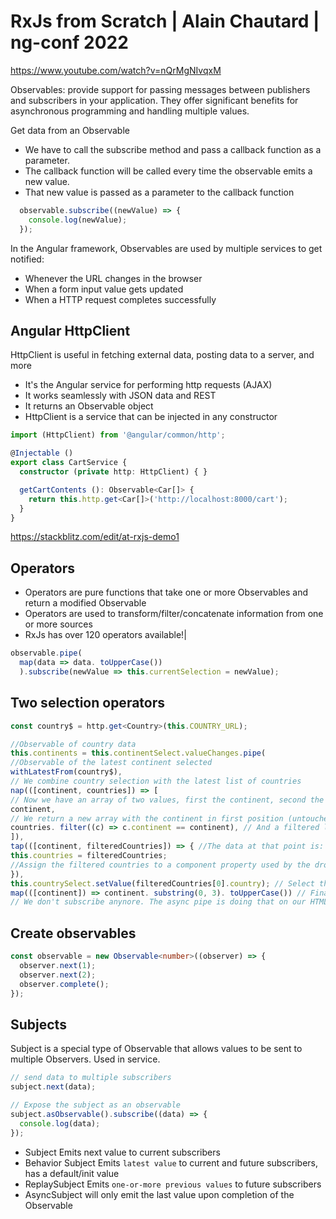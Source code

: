 # RxJs from Scratch | Alain Chautard | ng-conf 2022

https://www.youtube.com/watch?v=nQrMgNIvqxM

Observables: provide support for passing messages between publishers
and subscribers in your application. They offer significant benefits for
asynchronous programming and handling multiple values.

Get data from an Observable

- We have to call the subscribe method and pass a callback function as a parameter.
- The callback function will be called every time the observable emits a new value.
- That new value is passed as a parameter to the callback function

```ts
  observable.subscribe((newValue) => {
    console.log(newValue);
  });
```

In the Angular framework, Observables are used by multiple services to get notified:

- Whenever the URL changes in the browser
- When a form input value gets updated
- When a HTTP request completes successfully

## Angular HttpClient

HttpClient is useful in fetching external data, posting data to a server, and more

- It's the Angular service for performing http requests (AJAX)
- It works seamlessly with JSON data and REST
- It returns an Observable object
- HttpClient is a service that can be injected in any constructor

```ts
import (HttpClient) from '@angular/common/http';

@Injectable ()
export class CartService {
  constructor (private http: HttpClient) { }

  getCartContents (): Observable<Car[]> {
    return this.http.get<Car[]>('http://localhost:8000/cart');
  }
}
```

https://stackblitz.com/edit/at-rxjs-demo1


## Operators

- Operators are pure functions that take one or more Observables and return a modified Observable
- Operators are used to transform/filter/concatenate information from one or more sources
- RxJs has over 120 operators available!|
```ts
observable.pipe(
  map(data => data. toUpperCase())
  ).subscribe(newValue => this.currentSelection = newValue);

```

## Two selection operators
```ts
const country$ = http.get<Country>(this.COUNTRY_URL);

//Observable of country data
this.continents = this.continentSelect.valueChanges.pipe(
//Observable of the latest continent selected
withLatestFrom(country$),
// We combine country selection with the latest list of countries
nap(([continent, countries]) => [
// Now we have an array of two values, first the continent, second the countries
continent,
// We return a new array with the continent in first position (untouched)
countries. filter((c) => c.continent == continent), // And a filtered list of countries (by continent) in second position
]),
tap(([continent, filteredCountries]) => { //The data at that point is: 1) selected continent 2) countries of that continent
this.countries = filteredCountries;
//Assign the filtered countries to a component property used by the dropdown
}),
this.countrySelect.setValue(filteredCountries[0].country); // Select the first country by default
map(([continent]) => continent. substring(0, 3). toUpperCase()) // Finally, turn our continent into a 3-letter uppercase string
// We don't subscribe anynore. The async pipe is doing that on our HTML template.|
```

## Create observables

```ts
const observable = new Observable<number>((observer) => {
  observer.next(1);
  observer.next(2);
  observer.complete();
});
```

## Subjects

Subject is a special type of Observable that allows values to be sent to multiple Observers.
Used in service.

```ts
// send data to multiple subscribers
subject.next(data);

// Expose the subject as an observable
subject.asObservable().subscribe((data) => {
  console.log(data);
}); 
```

- Subject Emits next value to current subscribers
- Behavior Subject Emits `latest value` to current and future subscribers, has a default/init value
- ReplaySubject Emits `one-or-more previous values` to future subscribers
- AsyncSubject will only emit the last value upon completion of the Observable
